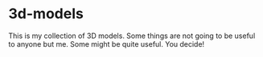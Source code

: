 3d-models
=========

This is my collection of 3D models. Some things are not going to be useful to anyone but me. Some
might be quite useful. You decide!
